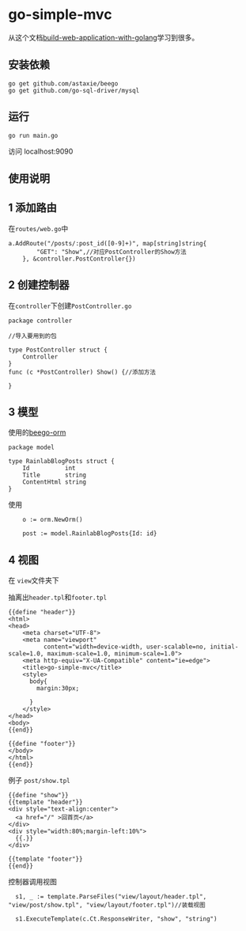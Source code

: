 # go-simple-mvc

从这个文档[build-web-application-with-golang](https://github.com/astaxie/build-web-application-with-golang)学习到很多。

## 安装依赖

```
go get github.com/astaxie/beego
go get github.com/go-sql-driver/mysql

```

## 运行

```
go run main.go
```

访问 localhost:9090

## 使用说明

## 1 添加路由
在`routes/web.go`中

```
a.AddRoute("/posts/:post_id([0-9]+)", map[string]string{
		"GET": "Show",//对应PostController的Show方法
	}, &controller.PostController{})
```
## 2 创建控制器

在`controller`下创建`PostController.go`

```
package controller

//导入要用到的包

type PostController struct {
	Controller
}
func (c *PostController) Show() {//添加方法

}
```
## 3 模型
使用的[beego-orm](https://beego.me/docs/mvc/model/overview.md)

```
package model

type RainlabBlogPosts struct {
	Id          int
	Title       string
	ContentHtml string
}

```
使用
```
    o := orm.NewOrm()
		
    post := model.RainlabBlogPosts{Id: id}
```
## 4 视图

在 `view`文件夹下

抽离出`header.tpl`和`footer.tpl`
```
{{define "header"}}
<html>
<head>
    <meta charset="UTF-8">
    <meta name="viewport"
          content="width=device-width, user-scalable=no, initial-scale=1.0, maximum-scale=1.0, minimum-scale=1.0">
    <meta http-equiv="X-UA-Compatible" content="ie=edge">
    <title>go-simple-mvc</title>
    <style>
      body{
        margin:30px;
     
      }
    </style>
</head>
<body>
{{end}}
```
```
{{define "footer"}}
</body>
</html>
{{end}}
```
例子 `post/show.tpl`

```
{{define "show"}}
{{template "header"}}
<div style="text-align:center"> 
  <a href="/" >回首页</a>
</div>
<div style="width:80%;margin-left:10%"> 
  {{.}}
</div>

{{template "footer"}}
{{end}}

```

控制器调用视图


```
  s1, _ := template.ParseFiles("view/layout/header.tpl", "view/post/show.tpl", "view/layout/footer.tpl")//装载视图

  s1.ExecuteTemplate(c.Ct.ResponseWriter, "show", "string")

```
